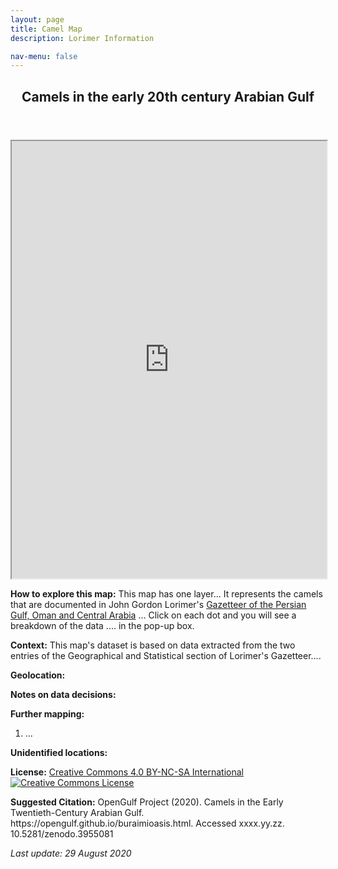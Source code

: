 ```yaml
---
layout: page
title: Camel Map
description: Lorimer Information  

nav-menu: false
---
```


<section id="one">
  <div class="inner">
    <header class="major">
      <h1>Camels in the early 20th century Arabian Gulf</h1>
    </header>
<iframe src="https://opengulf.github.io/webapps/camels_map/#5/27.167/52.273" width="100%" height="700"></iframe>

<p>
	<b>How to explore this map:</b> This map has one layer... It represents the camels that are documented in John Gordon Lorimer's <a href="https://en.wikipedia.org/wiki/Gazetteer_of_the_Persian_Gulf,_Oman_and_Central_Arabia" class="link"> Gazetteer of the Persian Gulf, Oman and Central Arabia</a> ...  Click on each dot and you will see a breakdown of the data ....  in the pop-up box.
</p>
<p>
	<b>Context:</b> This map's dataset is based on data extracted from the two entries of the Geographical and Statistical section of Lorimer's Gazetteer....
</p>
<p>
	<b>Geolocation:</b>
</p>
<p>
	<b>Notes on data decisions:</b>
</p>
<p>
	<b>Further mapping:</b>
	<ol>
		<li> ... </li>
	</ol>
</p>
<p>
	<b>Unidentified locations:</b>
</p>
<p>
	<b>License:</b> <a href="https://creativecommons.org/licenses/by-nc-sa/4.0/" class="link">Creative Commons 4.0 BY-NC-SA International</a> <br>
	<a rel="license" href="http://creativecommons.org/licenses/by-nc-sa/4.0/"><img alt="Creative Commons License" style="border-width:0" src="https://i.creativecommons.org/l/by-nc-sa/4.0/88x31.png" /></a>
</p>
<p>
	<b>Suggested Citation:</b> OpenGulf Project (2020). Camels in the Early Twentieth-Century Arabian Gulf. https://opengulf.github.io/buraimioasis.html. Accessed xxxx.yy.zz. 10.5281/zenodo.3955081<br>
</p>
<i>Last update: 29 August 2020</i>
